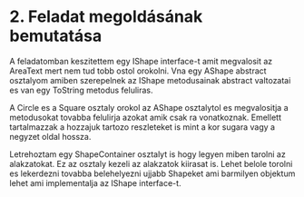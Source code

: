 # 2. Feladat megoldásának bemutatása

A feladatomban keszitettem egy IShape interface-t amit megvalosit az AreaText mert nem tud tobb ostol orokolni. Vna egy AShape abstract osztalyom amiben szerepelnek az IShape metodusainak abstract valtozatai es van egy ToString metodus feluliras.

A Circle es a Square osztaly orokol az AShape osztalytol es megvalositja a metodusokat tovabba felulirja azokat amik csak ra vonatkoznak. Emellett tartalmazzak a hozzajuk tartozo reszleteket is mint a kor sugara vagy a negyzet oldal hossza.

Letrehoztam egy ShapeContainer osztalyt is hogy legyen miben tarolni az alakzatokat. Ez az osztaly kezeli az alakzatok kiirasat is. Lehet belole torolni es lekerdezni tovabba belehelyezni ujjabb Shapeket ami barmilyen objektum lehet ami implementalja az IShape interface-t.

